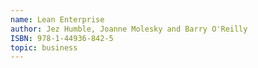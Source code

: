 ```yaml
---
name: Lean Enterprise
author: Jez Humble, Joanne Molesky and Barry O'Reilly
ISBN: 978-1-44936-842-5
topic: business
---
```

